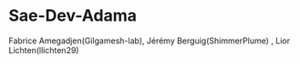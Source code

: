 # Sae-Dev-Adama

Fabrice Amegadjen(Gilgamesh-lab), 
Jérémy Berguig(ShimmerPlume) , 
Lior Lichten(llichten29)
